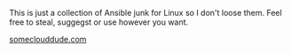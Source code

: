 This is just a collection of Ansible junk for Linux so I don't loose them. Feel free to steal, suggegst or use however you want.

[someclouddude.com](https://www.someclouddude.com)
